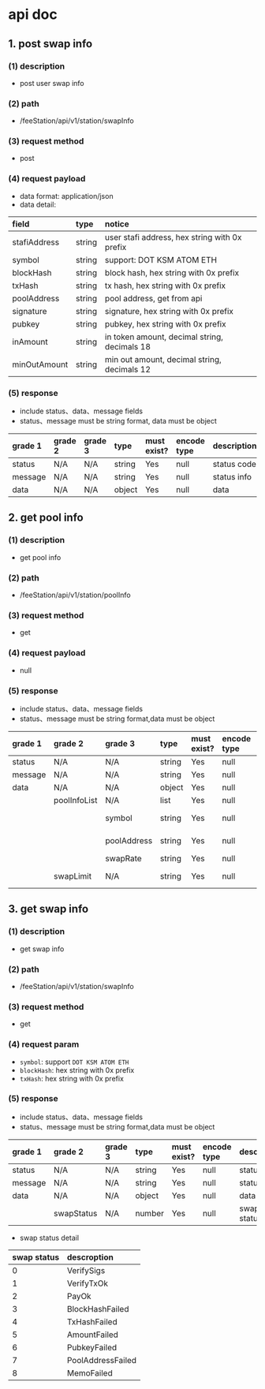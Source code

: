 # api doc

## 1. post swap info

### (1) description

*  post user swap info

### (2) path

* /feeStation/api/v1/station/swapInfo

### (3) request method

* post

### (4) request payload 

* data format: application/json
* data detail:

| field        | type   | notice                                        |
| :----------- | :----- | :-------------------------------------------- |
| stafiAddress | string | user stafi address, hex string with 0x prefix |
| symbol       | string | support: DOT KSM ATOM ETH                     |
| blockHash    | string | block hash, hex string with 0x prefix         |
| txHash       | string | tx hash, hex string with 0x prefix            |
| poolAddress  | string | pool address, get from api                    |
| signature    | string | signature, hex string with 0x prefix          |
| pubkey       | string | pubkey, hex string with 0x prefix             |
| inAmount     | string | in token amount, decimal string, decimals 18  |
| minOutAmount | string | min out amount, decimal string, decimals 12   |



### (5) response
* include status、data、message fields
* status、message must be string format, data must be object

| grade 1 | grade 2 | grade 3 | type   | must exist? | encode type | description |
| :------ | :------ | :------ | :----- | :---------- | :---------- | :---------- |
| status  | N/A     | N/A     | string | Yes         | null        | status code |
| message | N/A     | N/A     | string | Yes         | null        | status info |
| data    | N/A     | N/A     | object | Yes         | null        | data        |
          
          
## 2. get pool info

### (1) description

*  get pool info

### (2) path

* /feeStation/api/v1/station/poolInfo

### (3) request method

* get

### (4) request payload 

* null
 
### (5) response
* include status、data、message fields
* status、message must be string format,data must be object

| grade 1 | grade 2      | grade 3     | type   | must exist? | encode type | description      |
| :------ | :----------- | :---------- | :----- | :---------- | :---------- | :--------------- |
| status  | N/A          | N/A         | string | Yes         | null        | status code      |
| message | N/A          | N/A         | string | Yes         | null        | status info      |
| data    | N/A          | N/A         | object | Yes         | null        | data             |
|         | poolInfoList | N/A         | list   | Yes         | null        | list             |
|         |              | symbol      | string | Yes         | null        | DOT KSM ATOM ETH |
|         |              | poolAddress | string | Yes         | null        | pool address     |
|         |              | swapRate    | string | Yes         | null        | decimals 6       |
|         | swapLimit    | N/A         | string | Yes         | null        | decimals 12      |


## 3. get swap info

### (1) description

*  get swap info

### (2) path

* /feeStation/api/v1/station/swapInfo

### (3) request method

* get

### (4) request param 

* `symbol`: support `DOT KSM ATOM ETH`
* `blockHash`: hex string with 0x prefix
* `txHash`: hex string with 0x prefix
 
### (5) response
* include status、data、message fields
* status、message must be string format,data must be object

| grade 1 | grade 2    | grade 3 | type   | must exist? | encode type | description |
| :------ | :--------- | :------ | :----- | :---------- | :---------- | :---------- |
| status  | N/A        | N/A     | string | Yes         | null        | status code |
| message | N/A        | N/A     | string | Yes         | null        | status info |
| data    | N/A        | N/A     | object | Yes         | null        | data        |
|         | swapStatus | N/A     | number | Yes         | null        | swap status |



* swap status detail

| swap status | descroption       |
| :---------- | :---------------- |
| 0           | VerifySigs        |
| 1           | VerifyTxOk        |
| 2           | PayOk             |
| 3           | BlockHashFailed   |
| 4           | TxHashFailed      |
| 5           | AmountFailed      |
| 6           | PubkeyFailed      |
| 7           | PoolAddressFailed |
| 8           | MemoFailed        |

